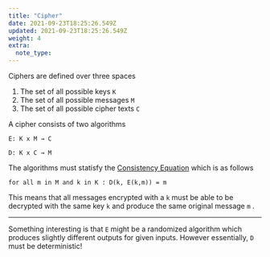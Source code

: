 ```yaml
---
title: "Cipher"
date: 2021-09-23T18:25:26.549Z
updated: 2021-09-23T18:25:26.549Z
weight: 4
extra:
  note_type:  
---
```


Ciphers are defined over three spaces

1. The set of all possible keys `K`
2. The set of all possible messages `M`
3. The set of all possible cipher texts `C`

A cipher consists of two algorithms

`E: K x M → C`

`D: K x C → M`

The algorithms must statisfy the [Consistency Equation](@/garden/cryptography/consistency-equation.md) which is as follows

`for all m in M and k in K : D(k, E(k,m)) = m`

This means that all messages encrypted with a `k` must be able to be decrypted with the same key `k` and produce the same original message `m` .

---

Something interesting is that `E` might be a randomized algorithm which produces slightly different outputs for given inputs.
However essentially, `D` must be deterministic!

